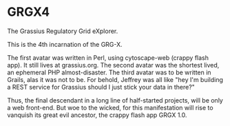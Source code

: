 GRGX4
=====

The Grassius Regulatory Grid eXplorer.

This is the 4th incarnation of the GRG-X.

The first avatar was written in Perl, using cytoscape-web (crappy flash app). It still lives at grassius.org.
The second avatar was the shortest lived, an ephemeral PHP almost-disaster.
The third avatar was to be written in Grails, alas it was not to be.
For behold, Jeffrey was all like "hey I'm building a REST service for Grassius should I just stick your data in there?"

Thus, the final descendant in a long line of half-started projects, will be only a web front-end. But woe to the wicked,
for this manifestation will rise to vanquish its great evil ancestor, the crappy flash app GRGX 1.0.
